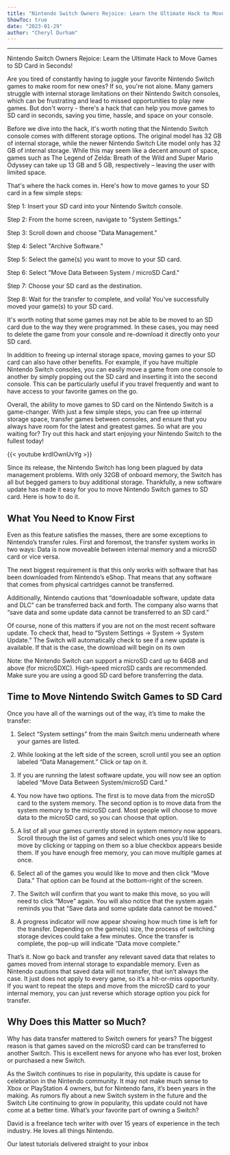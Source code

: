 ```yaml
---
title: "Nintendo Switch Owners Rejoice: Learn the Ultimate Hack to Move Games to SD Card in Seconds!"
ShowToc: true 
date: "2023-01-29"
author: "Cheryl Durham"
---
```

*****
Nintendo Switch Owners Rejoice: Learn the Ultimate Hack to Move Games to SD Card in Seconds!

Are you tired of constantly having to juggle your favorite Nintendo Switch games to make room for new ones? If so, you're not alone. Many gamers struggle with internal storage limitations on their Nintendo Switch consoles, which can be frustrating and lead to missed opportunities to play new games. But don't worry - there's a hack that can help you move games to SD card in seconds, saving you time, hassle, and space on your console.

Before we dive into the hack, it's worth noting that the Nintendo Switch console comes with different storage options. The original model has 32 GB of internal storage, while the newer Nintendo Switch Lite model only has 32 GB of internal storage. While this may seem like a decent amount of space, games such as The Legend of Zelda: Breath of the Wild and Super Mario Odyssey can take up 13 GB and 5 GB, respectively – leaving the user with limited space.

That's where the hack comes in. Here's how to move games to your SD card in a few simple steps:

Step 1: Insert your SD card into your Nintendo Switch console.

Step 2: From the home screen, navigate to "System Settings."

Step 3: Scroll down and choose "Data Management."

Step 4: Select "Archive Software." 

Step 5: Select the game(s) you want to move to your SD card.

Step 6: Select "Move Data Between System / microSD Card."

Step 7: Choose your SD card as the destination.

Step 8: Wait for the transfer to complete, and voila! You've successfully moved your game(s) to your SD card.

It's worth noting that some games may not be able to be moved to an SD card due to the way they were programmed. In these cases, you may need to delete the game from your console and re-download it directly onto your SD card.

In addition to freeing up internal storage space, moving games to your SD card can also have other benefits. For example, if you have multiple Nintendo Switch consoles, you can easily move a game from one console to another by simply popping out the SD card and inserting it into the second console. This can be particularly useful if you travel frequently and want to have access to your favorite games on the go.

Overall, the ability to move games to SD card on the Nintendo Switch is a game-changer. With just a few simple steps, you can free up internal storage space, transfer games between consoles, and ensure that you always have room for the latest and greatest games. So what are you waiting for? Try out this hack and start enjoying your Nintendo Switch to the fullest today!

{{< youtube krdIOwnUvYg >}} 



Since its release, the Nintendo Switch has long been plagued by data management problems. With only 32GB of onboard memory, the Switch has all but begged gamers to buy additional storage. Thankfully, a new software update has made it easy for you to move Nintendo Switch games to SD card. Here is how to do it.
 
## What You Need to Know First
 
Even as this feature satisfies the masses, there are some exceptions to Nintendo’s transfer rules. First and foremost, the transfer system works in two ways: Data is now moveable between internal memory and a microSD card or vice versa. 
 
The next biggest requirement is that this only works with software that has been downloaded from Nintendo’s eShop. That means that any software that comes from physical cartridges cannot be transferred. 
 
Additionally, Nintendo cautions that “downloadable software, update data and DLC” can be transferred back and forth. The company also warns that “save data and some update data cannot be transferred to an SD card.”
 
Of course, none of this matters if you are not on the most recent software update. To check that, head to “System Settings -> System -> System Update.” The Switch will automatically check to see if a new update is available. If that is the case, the download will begin on its own
 
Note: the Nintendo Switch can support a microSD card up to 64GB and above (for microSDXC). High-speed microSD cards are recommended. Make sure you are using a good SD card before transferring the data.
 
## Time to Move Nintendo Switch Games to SD Card
 
Once you have all of the warnings out of the way, it’s time to make the transfer:
 
1. Select “System settings” from the main Switch menu underneath where your games are listed.
 
2. While looking at the left side of the screen, scroll until you see an option labeled “Data Management.” Click or tap on it.
 
3. If you are running the latest software update, you will now see an option labeled “Move Data Between System/microSD Card.”
 
4. You now have two options. The first is to move data from the microSD card to the system memory. The second option is to move data from the system memory to the microSD card. Most people will choose to move data to the microSD card, so you can choose that option.
 
5. A list of all your games currently stored in system memory now appears. Scroll through the list of games and select which ones you’d like to move by clicking or tapping on them so a blue checkbox appears beside them. If you have enough free memory, you can move multiple games at once.
 
6. Select all of the games you would like to move and then click “Move Data.” That option can be found at the bottom-right of the screen.
 
7. The Switch will confirm that you want to make this move, so you will need to click “Move” again. You will also notice that the system again reminds you that “Save data and some update data cannot be moved.”
 
8. A progress indicator will now appear showing how much time is left for the transfer. Depending on the game(s) size, the process of switching storage devices could take a few minutes. Once the transfer is complete, the pop-up will indicate “Data move complete.”
 
That’s it. Now go back and transfer any relevant saved data that relates to games moved from internal storage to expandable memory. Even as Nintendo cautions that saved data will not transfer, that isn’t always the case. It just does not apply to every game, so it’s a hit-or-miss opportunity. If you want to repeat the steps and move from the microSD card to your internal memory, you can just reverse which storage option you pick for transfer.
 
## Why Does this Matter so Much?
 
Why has data transfer mattered to Switch owners for years? The biggest reason is that games saved on the microSD card can be transferred to another Switch. This is excellent news for anyone who has ever lost, broken or purchased a new Switch.
 
As the Switch continues to rise in popularity, this update is cause for celebration in the Nintendo community. It may not make much sense to Xbox or PlayStation 4 owners, but for Nintendo fans, it’s been years in the making. As rumors fly about a new Switch system in the future and the Switch Lite continuing to grow in popularity, this update could not have come at a better time. What’s your favorite part of owning a Switch?
 
David is a freelance tech writer with over 15 years of experience in the tech industry. He loves all things Nintendo.
 
Our latest tutorials delivered straight to your inbox




